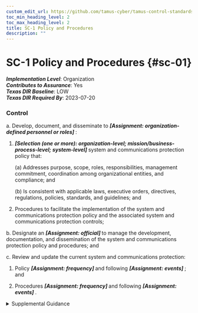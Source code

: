 ```yaml
---
custom_edit_url: https://github.com/tamus-cyber/tamus-control-standards/tree/main/content/tamus.edu/TAMUS_profile.xml
toc_min_heading_level: 2
toc_max_heading_level: 2
title: SC-1 Policy and Procedures
description: ""
---
```


# SC-1 Policy and Procedures {#sc-01}

_**Implementation Level**_: Organization\
_**Contributes to Assurance**_: Yes\
_**Texas DIR Baseline**_: LOW\
_**Texas DIR Required By**_: 2023-07-20

### Control

a. Develop, document, and disseminate to <strong title="sc-1_prm_1"> <em>[Assignment: organization-defined personnel or roles]</em> </strong>:

1.  <strong title="sc-01_odp.03"> <em>[Selection (one or more): organization-level; mission/business-process-level; system-level]</em> </strong> system and communications protection policy that:

    (a) Addresses purpose, scope, roles, responsibilities, management commitment, coordination among organizational entities, and compliance; and

    (b) Is consistent with applicable laws, executive orders, directives, regulations, policies, standards, and guidelines; and

2. Procedures to facilitate the implementation of the system and communications protection policy and the associated system and communications protection controls;

b. Designate an <strong title="sc-01_odp.04"> <em>[Assignment: official]</em> </strong> to manage the development, documentation, and dissemination of the system and communications protection policy and procedures; and

c. Review and update the current system and communications protection:

1. Policy <strong title="sc-01_odp.05"> <em>[Assignment: frequency]</em> </strong> and following <strong title="sc-01_odp.06"> <em>[Assignment: events]</em> </strong> ; and

2. Procedures <strong title="sc-01_odp.07"> <em>[Assignment: frequency]</em> </strong> and following <strong title="sc-01_odp.08"> <em>[Assignment: events]</em> </strong>.

<details>
  <summary>Supplemental Guidance</summary>

System and communications protection policy and procedures address the controls in the SC family that are implemented within systems and organizations. The risk management strategy is an important factor in establishing such policies and procedures. Policies and procedures contribute to security and privacy assurance. Therefore, it is important that security and privacy programs collaborate on the development of system and communications protection policy and procedures. Security and privacy program policies and procedures at the organization level are preferable, in general, and may obviate the need for mission- or system-specific policies and procedures. The policy can be included as part of the general security and privacy policy or be represented by multiple policies that reflect the complex nature of organizations. Procedures can be established for security and privacy programs, for mission or business processes, and for systems, if needed. Procedures describe how the policies or controls are implemented and can be directed at the individual or role that is the object of the procedure. Procedures can be documented in system security and privacy plans or in one or more separate documents. Events that may precipitate an update to system and communications protection policy and procedures include assessment or audit findings, security incidents or breaches, or changes in applicable laws, executive orders, directives, regulations, policies, standards, and guidelines. Simply restating controls does not constitute an organizational policy or procedure.

</details>

